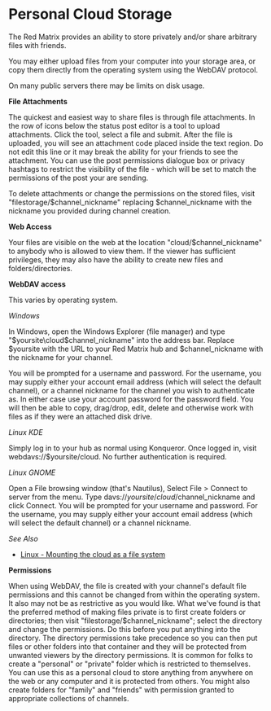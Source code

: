 Personal Cloud Storage
======================


The Red Matrix provides an ability to store privately and/or share arbitrary files with friends.

You may either upload files from your computer into your storage area, or copy them directly from the operating system using the WebDAV protocol.

On many public servers there may be limits on disk usage. 


**File Attachments**

The quickest and easiest way to share files is through file attachments. In the row of icons below the status post editor is a tool to upload attachments. Click the tool, select a file and submit. After the file is uploaded, you will see an attachment code placed inside the text region. Do not edit this line or it may break the ability for your friends to see the attachment. You can use the post permissions dialogue box or privacy hashtags to restrict the visibility of the file - which will be set to match the permissions of the post your are sending.

To delete attachments or change the permissions on the stored files, visit "filestorage/$channel_nickname" replacing $channel_nickname with the nickname you provided during channel creation. 

**Web Access**

Your files are visible on the web at the location "cloud/$channel_nickname" to anybody who is allowed to view them. If the viewer has sufficient privileges, they may also have the ability to create new files and folders/directories.


**WebDAV access**

This varies by operating system. 


*Windows*

In Windows, open the Windows Explorer (file manager) and type "$yoursite\cloud\$channel_nickname" into the address bar. Replace $yoursite with the URL to your Red Matrix hub and $channel_nickname with the nickname for your channel.

You will be prompted for a username and password. For the username, you may supply either your account email address (which will select the default channel), or a channel nickname for the channel you wish to authenticate as. In either case use your account password for the password field. You will then be able to copy, drag/drop, edit, delete and otherwise work with files as if they were an attached disk drive.

*Linux KDE*

Simply log in to your hub as normal using Konqueror.  Once logged in, visit webdavs://$yoursite/cloud.  No further authentication is required.

*Linux GNOME*

Open a File browsing window (that's Nautilus), Select File > Connect to server from the menu. Type davs://$yoursite/cloud/$channel_nickname and click Connect.  You will be prompted for your username and password.  For the username, you may supply either your account email address (which will select the default channel) or a channel nickname.


*See Also*

- [Linux - Mounting the cloud as a file system](help/dav_davfs2)

**Permissions**

When using WebDAV, the file is created with your channel's default file permissions and this cannot be changed from within the operating system. It also may not be as restrictive as you would like. What we've found is that the preferred method of making files private is to first create folders or directories; then visit "filestorage/$channel_nickname"; select the directory and change the permissions. Do this before you put anything into the directory. The directory permissions take precedence so you can then put files or other folders into that container and they will be protected from unwanted viewers by the directory permissions. It is common for folks to create a "personal" or "private" folder which is restricted to themselves. You can use this as a personal cloud to store anything from anywhere on the web or any computer and it is protected from others. You might also create folders for "family" and "friends" with permission granted to appropriate collections of channels.    


 
  
